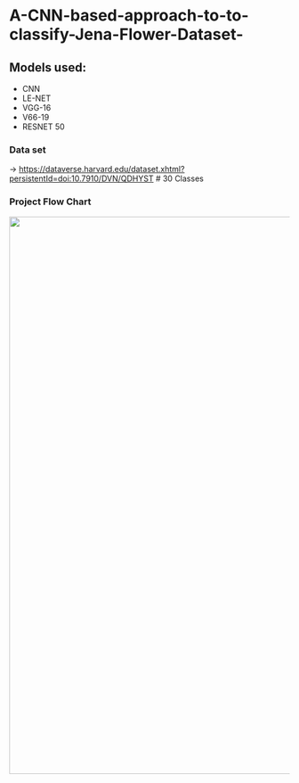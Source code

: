 # A-CNN-based-approach-to-to-classify-Jena-Flower-Dataset-
## Models used:
* CNN 
* LE-NET
* VGG-16
* V66-19
* RESNET 50
### Data set 
-> https://dataverse.harvard.edu/dataset.xhtml?persistentId=doi:10.7910/DVN/QDHYST # 30 Classes
### Project Flow Chart

<img src='Flowchart (1).png' widht=500 height=1000>

